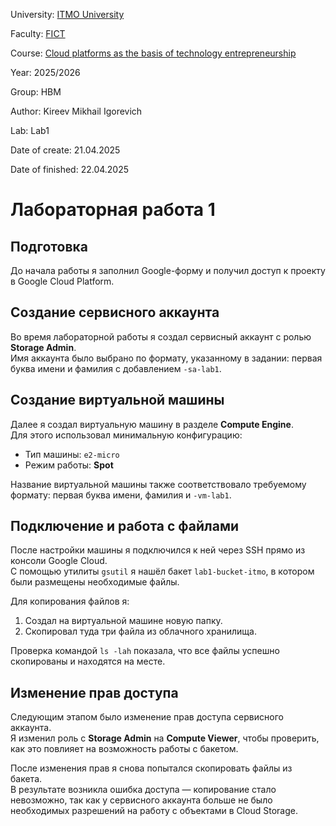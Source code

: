 University: [ITMO University](https://itmo.ru/ru/)

Faculty: [FICT](https://fict.itmo.ru)

Course: [Cloud platforms as the basis of technology entrepreneurship](https://itmo-ict-faculty.github.io/cloud-platforms-as-the-basis-of-technology-entrepreneurship/education/labs2023-2024/lab1/lab1/#_2)

Year: 2025/2026

Group: HBM

Author: Kireev Mikhail Igorevich

Lab: Lab1

Date of create: 21.04.2025

Date of finished: 22.04.2025

# Лабораторная работа 1

## Подготовка

До начала работы я заполнил Google-форму и получил доступ к проекту в Google Cloud Platform.

## Создание сервисного аккаунта

Во время лабораторной работы я создал сервисный аккаунт с ролью **Storage Admin**.  
Имя аккаунта было выбрано по формату, указанному в задании: первая буква имени и фамилия с добавлением `-sa-lab1`.

## Создание виртуальной машины

Далее я создал виртуальную машину в разделе **Compute Engine**.  
Для этого использовал минимальную конфигурацию:
- Тип машины: `e2-micro`
- Режим работы: **Spot**

Название виртуальной машины также соответствовало требуемому формату: первая буква имени, фамилия и `-vm-lab1`.

## Подключение и работа с файлами

После настройки машины я подключился к ней через SSH прямо из консоли Google Cloud.  
С помощью утилиты `gsutil` я нашёл бакет `lab1-bucket-itmo`, в котором были размещены необходимые файлы.

Для копирования файлов я:
1. Создал на виртуальной машине новую папку.
2. Скопировал туда три файла из облачного хранилища.

Проверка командой `ls -lah` показала, что все файлы успешно скопированы и находятся на месте.

## Изменение прав доступа

Следующим этапом было изменение прав доступа сервисного аккаунта.  
Я изменил роль с **Storage Admin** на **Compute Viewer**, чтобы проверить, как это повлияет на возможность работы с бакетом.

После изменения прав я снова попытался скопировать файлы из бакета.  
В результате возникла ошибка доступа — копирование стало невозможно, так как у сервисного аккаунта больше не было необходимых разрешений на работу с объектами в Cloud Storage.
